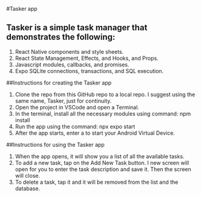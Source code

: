 #Tasker app

## Tasker is a simple task manager that demonstrates the following:
1. React Native components and style sheets.
2. React State Management, Effects, and Hooks, and Props.
3. Javascript modules, callbacks, and promises.
4. Expo SQLite connections, transactions, and SQL execution.

##Instructions for creating the Tasker app
1. Clone the repo from this GitHub repo to a local repo. I suggest using the same name, Tasker, just for continuity.
2. Open the project in VSCode and open a Terminal.
3. In the terminal, install all the necessary modules using command: npm install
4. Run the app using the command: npx expo start
5. After the app starts, enter a to start your Android Virtual Device.

##Instructions for using the Tasker app
1. When the app opens, it will show you a list of all the available tasks.
2. To add a new task, tap on the Add New Task button. I new screen will open for you to enter the task description and save it. Then the screen will close.
3. To delete a task, tap it and it will be removed from the list and the database.


